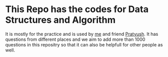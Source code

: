 # This Repo has the codes for Data Structures and Algorithm

It is mostly for the practice and is used by [me](https://github.com/Anshuman-37) and friend [Pratyush](https://github.com/patty-13). It has questions from
different places and we aim to add more than 1000 questions in this repositry so that it can also be helpfull for other people as well.
